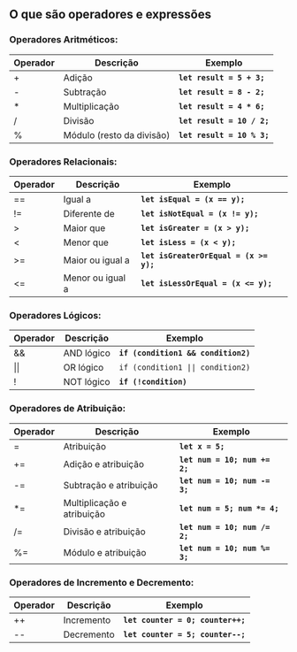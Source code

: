## O que são operadores e expressões

### Operadores Aritméticos:

| **Operador** | **Descrição** | **Exemplo** |
| --- | --- | --- |
| + | Adição | **`let result = 5 + 3;`** |
| - | Subtração | **`let result = 8 - 2;`** |
| * | Multiplicação | **`let result = 4 * 6;`** |
| / | Divisão | **`let result = 10 / 2;`** |
| % | Módulo (resto da divisão) | **`let result = 10 % 3;`** |

### Operadores Relacionais:

| **Operador** | **Descrição** | **Exemplo** |
| --- | --- | --- |
| == | Igual a | **`let isEqual = (x == y);`** |
| != | Diferente de | **`let isNotEqual = (x != y);`** |
| > | Maior que | **`let isGreater = (x > y);`** |
| < | Menor que | **`let isLess = (x < y);`** |
| >= | Maior ou igual a | **`let isGreaterOrEqual = (x >= y);`** |
| <= | Menor ou igual a | **`let isLessOrEqual = (x <= y);`** |

### Operadores Lógicos:

| **Operador** | **Descrição** | **Exemplo** |
| --- | --- | --- |
| && | AND lógico | **`if (condition1 && condition2)`** |
| \|\| | OR lógico | ```if (condition1 \|\| condition2)``` |
| ! | NOT lógico | **`if (!condition)`** |

### Operadores de Atribuição:

| **Operador** | **Descrição** | **Exemplo** |
| --- | --- | --- |
| = | Atribuição | **`let x = 5;`** |
| += | Adição e atribuição | **`let num = 10; num += 2;`** |
| -= | Subtração e atribuição | **`let num = 10; num -= 3;`** |
| *= | Multiplicação e atribuição | **`let num = 5; num *= 4;`** |
| /= | Divisão e atribuição | **`let num = 10; num /= 2;`** |
| %= | Módulo e atribuição | **`let num = 10; num %= 3;`** |

### Operadores de Incremento e Decremento:

| **Operador** | **Descrição** | **Exemplo** |
| --- | --- | --- |
| ++ | Incremento | **`let counter = 0; counter++;`** |
| -- | Decremento | **`let counter = 5; counter--;`** |
